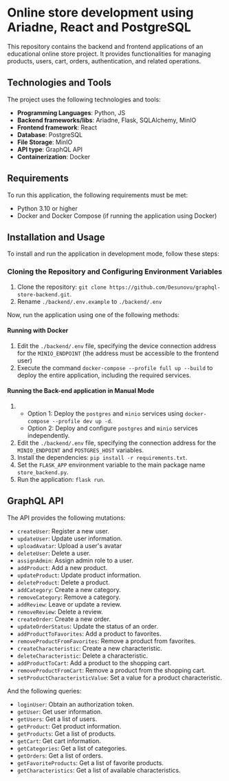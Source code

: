 # Online store development using Ariadne, React and PostgreSQL

This repository contains the backend and frontend applications of an educational online store project. It provides functionalities for managing products, users, cart, orders, authentication, and related operations.

## Technologies and Tools

The project uses the following technologies and tools:

- **Programming Languages**: Python, JS
- **Backend frameworks/libs**:  Ariadne, Flask, SQLAlchemy, MinIO
- **Frontend framework**: React
- **Database**: PostgreSQL
- **File Storage**: MinIO
- **API type**: GraphQL API
- **Containerization**: Docker

## Requirements

To run this application, the following requirements must be met:

- Python 3.10 or higher
- Docker and Docker Compose (if running the application using Docker)

## Installation and Usage

To install and run the application in development mode, follow these steps:

### Cloning the Repository and Configuring Environment Variables

1. Clone the repository: `git clone https://github.com/Desunovu/graphql-store-backend.git`.
2. Rename `./backend/.env.example` to `./backend/.env`

Now, run the application using one of the following methods:

#### Running with Docker

1. Edit the `./backend/.env` file, specifying the device connection address for the `MINIO_ENDPOINT` (the address must be accessible to the frontend user)
2. Execute the command `docker-compose --profile full up --build` to deploy the entire application, including the required services.

#### Running the Back-end application in Manual Mode

1. - Option 1: Deploy the `postgres` and `minio` services using `docker-compose --profile dev up -d`. 
   - Option 2: Deploy and configure `postgres` and `minio` services independently.
2. Edit the `./backend/.env` file, specifying the connection address for the `MINIO_ENDPOINT` and `POSTGRES_HOST` variables.
3. Install the dependencies: `pip install -r requirements.txt`.
4. Set the `FLASK_APP` environment variable to the main package name `store_backend.py`.
5. Run the application: `flask run`.

## GraphQL API

The API provides the following mutations:

- `createUser`: Register a new user.
- `updateUser`: Update user information.
- `uploadAvatar`: Upload a user's avatar
- `deleteUser`: Delete a user.
- `assignAdmin`: Assign admin role to a user.
- `addProduct`: Add a new product.
- `updateProduct`: Update product information.
- `deleteProduct`: Delete a product.
- `addCategory`: Create a new category.
- `removeCategory`: Remove a category.
- `addReview`: Leave or update a review.
- `removeReview`: Delete a review.
- `createOrder`: Create a new order.
- `updateOrderStatus`: Update the status of an order.
- `addProductToFavorites`: Add a product to favorites.
- `removeProductFromFavorites`: Remove a product from favorites.
- `createCharacteristic`: Create a new characteristic.
- `deleteCharacteristic`: Delete a characteristic.
- `addProductToCart`: Add a product to the shopping cart.
- `removeProductFromCart`: Remove a product from the shopping cart.
- `setProductCharacteristicValue`: Set a value for a product characteristic.

And the following queries:

- `loginUser`: Obtain an authorization token.
- `getUser`: Get user information.
- `getUsers`: Get a list of users.
- `getProduct`: Get product information.
- `getProducts`: Get a list of products.
- `getCart`: Get cart information.
- `getCategories`: Get a list of categories.
- `getOrders`: Get a list of orders.
- `getFavoriteProducts`: Get a list of favorite products.
- `getCharacteristics`: Get a list of available characteristics.
